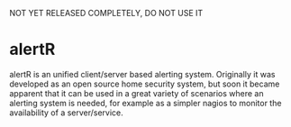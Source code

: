 NOT YET RELEASED COMPLETELY, DO NOT USE IT


alertR
======

alertR is an unified client/server based alerting system. Originally it was developed as an open source home security system, but soon it became apparent that it can be used in a great variety of scenarios where an alerting system is needed, for example as a simpler nagios to monitor the availability of a server/service.